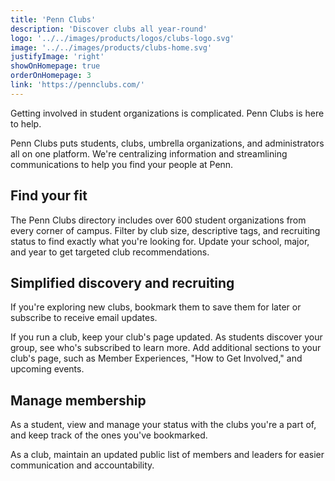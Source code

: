```yaml
---
title: 'Penn Clubs'
description: 'Discover clubs all year-round'
logo: '../../images/products/logos/clubs-logo.svg'
image: '../../images/products/clubs-home.svg'
justifyImage: 'right'
showOnHomepage: true
orderOnHomepage: 3
link: 'https://pennclubs.com/'
---
```


Getting involved in student organizations is complicated. Penn Clubs is here to help. 

Penn Clubs puts students, clubs, umbrella organizations, and administrators all on one platform. We're centralizing information and streamlining communications to help you find your people at Penn.

## Find your fit
The Penn Clubs directory includes over 600 student organizations from every corner of campus. Filter by club size, descriptive tags, and recruiting status to find exactly what you're looking for. Update your school, major, and year to get targeted club recommendations.

## Simplified discovery and recruiting
If you're exploring new clubs, bookmark them to save them for later or subscribe to receive email updates.

If you run a club, keep your club's page updated. As students discover your group, see who's subscribed to learn more. Add additional sections to your club's page, such as Member Experiences, "How to Get Involved," and upcoming events.

## Manage membership
As a student, view and manage your status with the clubs you're a part of, and keep track of the ones you've bookmarked.

As a club, maintain an updated public list of members and leaders for easier communication and accountability. 

